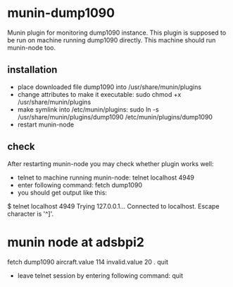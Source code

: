 # munin-dump1090
Munin plugin for monitoring dump1090 instance.
This plugin is supposed to be run on machine running dump1090 directly. This machine should run munin-node too.

## installation

* place downloaded file dump1090 into /usr/share/munin/plugins
* change attributes to make it executable: sudo chmod +x /usr/share/munin/plugins
* make symlink into /etc/munin/plugins: sudo ln -s /usr/share/munin/plugins/dump1090 /etc/munin/plugins/dump1090
* restart munin-node
 
## check
After restarting munin-node you may check whether plugin works well:
* telnet to machine running munin-node: telnet localhost 4949
* enter following command: fetch dump1090
* you should get output like this:

$ telnet localhost 4949
Trying 127.0.0.1...
Connected to localhost.
Escape character is '^]'.
# munin node at adsbpi2
fetch dump1090
aircraft.value 114
invalid.value 20
.
quit

* leave telnet session by entering following command: quit


